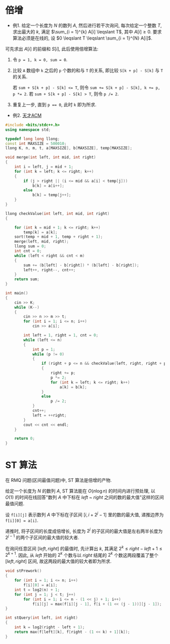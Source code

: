 # 倍增

* 例1. 给定一个长度为 $N$ 的数列 $A$, 然后进行若干次询问, 每次给定一个整数 $T$, 求出最大的 $k$, 满足 $\sum_{i = 1}^{k} A[i] \leqslant T$, 其中 $A[i] \geqslant 0$. 要求算法必须是在线的, 设 $0 \leqslant T \leqslant \sum_{i = 1}^{N} A[i]$.

可先求出 $A[i]$ 的前缀和 $S[i]$, 此后使用倍增算法:

1. 令 `p = 1, k = 0, sum = 0`.

2. 比较 `A` 数组中 `k` 之后的 `p` 个数的和与 `T` 的关系, 即比较 `S[k + p] - S[k]` 与 `T` 的关系.
   
   若 `sum + S[k + p] - S[k] <= T`, 则令 `sum += S[k + p] - S[k], k += p, p *= 2`.
   若 `sum + S[k + p] - S[k] > T`, 则令 `p /= 2`.

3. 重复上一步, 直到 `p == 0`, 此时 `k` 即为所求.

* 例2. [天才ACM](https://www.acwing.com/problem/content/111/)

```c++
#include <bits/stdc++.h>
using namespace std;

typedef long long llong;
const int MAXSIZE = 500010;
llong K, n, m, t, a[MAXSIZE], b[MAXSIZE], temp[MAXSIZE];

void merge(int left, int mid, int right)
{
    int i = left, j = mid + 1;
    for (int k = left; k <= right; k++)
    {
        if (j > right || (i <= mid && a[i] < temp[j]))
            b[k] = a[i++];
        else
            b[k] = temp[j++];
    }
}

llong checkValue(int left, int mid, int right)
{

    for (int k = mid + 1; k <= right; k++)
        temp[k] = a[k];
    sort(temp + mid + 1, temp + right + 1);
    merge(left, mid, right);
    llong sum = 0;
    int cnt = 0;
    while (left < right && cnt < m)
    {
        sum += (b[left] - b[right]) * (b[left] - b[right]);
        left++, right--, cnt++;
    }
    return sum;
}

int main()
{
    cin >> K;
    while (K--)
    {
        cin >> n >> m >> t;
        for (int i = 1; i <= n; i++)
            cin >> a[i];

        int left = 1, right = 1, cnt = 0;
        while (left <= n)
        {
            int p = 1;
            while (p != 0)
            {
                if (right + p <= n && checkValue(left, right, right + p) <= t)
                {
                    right += p;
                    p *= 2;
                    for (int k = left; k <= right; k++)
                        a[k] = b[k];
                }
                else
                    p /= 2;
            }
            cnt++;
            left = ++right;
        }
        cout << cnt << endl;
    }

    return 0;
}
```

# ST 算法

在 $\mathrm{RMQ}$ 问题(区间最值问题)中, $\mathrm{ST}$ 算法是倍增的产物.

给定一个长度为 $N$ 的数列 $A$, $\mathrm{ST}$ 算法能在 $O(n\log n)$ 的时间内进行预处理, 以 $O(1)$ 的时间在线回答"数列 $A$ 中下标在 $left$ ~ $right$ 之间的数的最大值"这样的区间最值问题.

设 `f[i][j]` 表示数列 $A$ 中下标在子区间 $[i, i + 2^j - 1]$ 里的数的最大值, 递推边界为 `f[i][0] = a[i]`.

递推时, 将子区间的长度成倍增长, 长度为 $2^j$ 的子区间的最大值是左右两半长度为 $2^{j - 1}$ 的两个子区间的最大值的较大者.

在询问任意区间 $[left, right]$ 的最值时, 先计算出 $k$, 其满足 $2^k \leqslant right - left + 1 \leqslant 2^{k + 1}$. 因此, 从 $left$ 开始的 $2^k$ 个数与以 $right$ 结尾的 $2^k$ 个数这两段覆盖了整个 $[left, right]$ 区间, 故这两段的最大值的较大者即为所求.

```c++
void stPrework()
{
    for (int i = 1; i <= n; i++)
        f[i][0] = a[i];
    int t = log2(n) + 1;
    for (int j = 1; j < t; j++)
        for (int i = 1; i <= n - (1 << j) + 1; i++)
            f[i][j] = max(f[i][j - 1], f[i + (1 << (j - 1))][j - 1]);
}

int stQuery(int left, int right)
{
    int k = log2(right - left + 1);
    return max(f[left][k], f[right - (1 << k) + 1][k]);
}
```